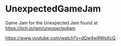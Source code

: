 # UnexpectedGameJam
Game Jam for the Unexpected Jam found at https://itch.io/jam/unexpectedjam




https://www.youtube.com/watch?v=dQw4w9WgXcQ
